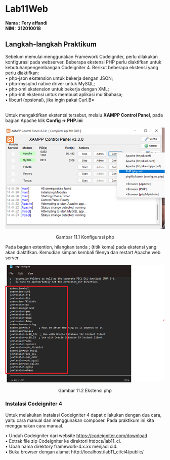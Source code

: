 # Lab11Web

**Nama : Fery affandi** <br>
**NIM : 312010018** <br>

## Langkah-langkah Praktikum
Sebelum memulai menggunakan Framework Codeigniter, perlu dilakukan konfigurasi
pada webserver.
Beberapa ekstensi PHP perlu diaktifkan untuk kebutuhanpengembangan Codeigniter 4.
Berikut beberapa ekstensi yang perlu diaktifkan:
<br>• php-json ekstension untuk bekerja dengan JSON; <br>
• php-mysqlnd native driver untuk MySQL;<br>
• php-xml ekstension untuk bekerja dengan XML;<br>
• php-intl ekstensi untuk membuat aplikasi multibahasa;<br>
• libcurl (opsional), jika ingin pakai Curl.B=</br>

<br>Untuk mengaktifkan ekstentsi tersebut, melalu <b>XAMPP Control Panel</b>, pada bagian
Apache klik <b>Config -> PHP.ini</b>

![](foto/1.png)
<p align="center">Gambar 11.1 Konfigurasi php

Pada bagian extention, hilangkan tanda ; (titik koma) pada ekstensi yang akan
diaktifkan. Kemudian simpan kembali filenya dan restart Apache web server.

![](foto/2.png)
<p align="center">Gambar 11.2 Ekstensi php

### Instalasi Codeigniter 4

Untuk melakukan instalasi Codeigniter 4 dapat dilakukan dengan dua cara, yaitu cara
manual dan menggunakan composer. Pada praktikum ini kita menggunakan cara
manual.

• Unduh Codeigniter dari website https://codeigniter.com/download<br>
• Extrak file zip Codeigniter ke direktori htdocs/lab11_ci.<br>
• Ubah nama direktory framework-4.x.xx menjadi ci4.<br>
• Buka browser dengan alamat http://localhost/lab11_ci/ci4/public/ <br>